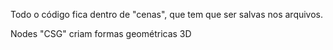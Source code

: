 Todo o código fica dentro de "cenas", que tem que ser salvas nos arquivos.

Nodes "CSG" criam formas geométricas 3D
